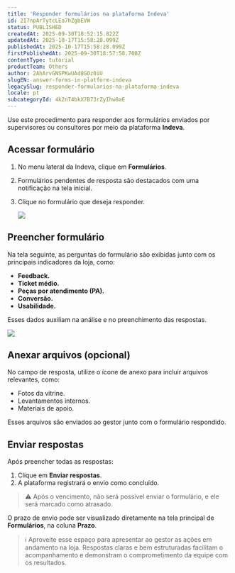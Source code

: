 ```yaml
---
title: 'Responder formulários na plataforma Indeva'
id: 2I7npArTytcLEa7hZgbEVW
status: PUBLISHED
createdAt: 2025-09-30T18:52:15.822Z
updatedAt: 2025-10-17T15:58:28.099Z
publishedAt: 2025-10-17T15:58:28.099Z
firstPublishedAt: 2025-09-30T18:57:58.708Z
contentType: tutorial
productTeam: Others
author: 2AhArvGNSPKwUAd8GOz0iU
slugEN: answer-forms-in-platform-indeva
legacySlug: responder-formularios-na-plataforma-indeva
locale: pt
subcategoryId: 4k2nT4bkX7B73rZyIhw8aE
---
```


Use este procedimento para responder aos formulários enviados por supervisores ou consultores por meio da plataforma **Indeva**.

## Acessar formulário

1. No menu lateral da Indeva, clique em **Formulários**.  
2. Formulários pendentes de resposta são destacados com uma notificação na tela inicial.  
3. Clique no formulário que deseja responder.  

   ![](https://cdn.statically.io/gh/vtexdocs/help-center-content/refs/heads/main/docs/pt/tutorials/indeva-by-vtex/formulários-indeva/responder-formularios-na-plataforma-indeva_1.png)

## Preencher formulário

Na tela seguinte, as perguntas do formulário são exibidas junto com os principais indicadores da loja, como:

- **Feedback.**  
- **Ticket médio.**  
- **Peças por atendimento (PA).**  
- **Conversão.**  
- **Usabilidade.**

Esses dados auxiliam na análise e no preenchimento das respostas.

   ![](https://cdn.statically.io/gh/vtexdocs/help-center-content/refs/heads/main/docs/pt/tutorials/indeva-by-vtex/formulários-indeva/responder-formularios-na-plataforma-indeva_2.png)

## Anexar arquivos (opcional)

No campo de resposta, utilize o ícone de anexo para incluir arquivos relevantes, como:

- Fotos da vitrine.  
- Levantamentos internos.  
- Materiais de apoio.  

Esses arquivos são enviados ao gestor junto com o formulário respondido.

## Enviar respostas

Após preencher todas as respostas:

1. Clique em **Enviar respostas**.  
2. A plataforma registrará o envio como concluído.

> ⚠️ Após o vencimento, não será possível enviar o formulário, e ele será marcado como atrasado.

O prazo de envio pode ser visualizado diretamente na tela principal de **Formulários**, na coluna **Prazo**.

> ℹ️ Aproveite esse espaço para apresentar ao gestor as ações em andamento na loja. Respostas claras e bem estruturadas facilitam o acompanhamento e demonstram o comprometimento da equipe com os resultados.

